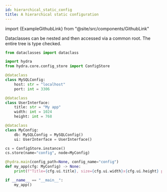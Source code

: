 ```yaml
---
id: hierarchical_static_config
title: A hierarchical static configuration
---
```


import {ExampleGithubLink} from "@site/src/components/GithubLink"

<ExampleGithubLink to="examples/tutorials/structured_configs/2_static_complex"/>


Dataclasses can be nested and then accessed via a common root.  The entire tree is type checked.

```python
from dataclasses import dataclass

import hydra
from hydra.core.config_store import ConfigStore

@dataclass
class MySQLConfig:
    host: str = "localhost"
    port: int = 3306

@dataclass
class UserInterface:
    title: str = "My app"
    width: int = 1024
    height: int = 768

@dataclass
class MyConfig:
    db: MySQLConfig = MySQLConfig()
    ui: UserInterface = UserInterface()

cs = ConfigStore.instance()
cs.store(name="config", node=MyConfig)

@hydra.main(config_path=None, config_name="config")
def my_app(cfg: MyConfig) -> None:
    print(f"Title={cfg.ui.title}, size={cfg.ui.width}x{cfg.ui.height} pixels")

if __name__ == "__main__":
    my_app()
```